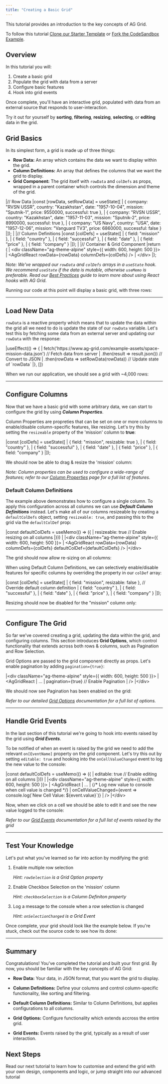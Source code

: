 ```yaml
---
title: "Creating a Basic Grid"
---
```


This tutorial provides an introduction to the key concepts of AG Grid.

<note disableMarkdown='true'>To follow this tutorial <a href='#'>Clone our Starter Template</a> or <a href='#'>Fork the CodeSandbox Example</a>.</note>

## Overview

In this tutorial you will:

1. Create a basic grid
2. Populate the grid with data from a server
3. Configure basic features
4. Hook into grid events

Once complete, you'll have an interactive grid, populated with data from an external source that responds to user-interaction. 

Try it out for yourself by __sorting__, __filtering__, __resizing__, __selecting__, or __editing__ data in the grid.

<grid-example title='Testing Example' name='testing-example' type='generated' options='{ "exampleHeight": 550 }'></grid-example>

<framework-specific-section frameworks="react">

## Grid Basics

In its simplest form, a grid is made up of three things:

- __Row Data:__ An array which contains the data we want to display within the grid.
- __Column Definitions:__ An array that defines the columns that we want the grid to display.
- __Grid Component:__ The grid itself with `rowData` and `colDefs` as props, wrapped in a parent container which controls the dimension and theme of the grid.

<snippet transform={false} language="jsx">
|// Row Data
|const [rowData, setRowData] = useState([
|  { company: "RVSN USSR", country: "Kazakhstan", date: "1957-10-04", mission: "Sputnik-1", price: 9550000, successful: true },
|  { company: "RVSN USSR", country: "Kazakhstan", date: "1957-11-03", mission: "Sputnik-2", price: 8990000, successful: true },
|  { company: "US Navy", country: "USA", date: "1957-12-06", mission: "Vanguard TV3", price: 6860000, successful: false }
|]);
|
|// Column Definitions
|const [colDefs] = useState([
|  { field: "mission" },
|  { field: "country" },
|  { field: "successful" },
|  { field: "date" },
|  { field: "price" },
|  { field: "company" }
|]);
|
|// Container & Grid Component
|return (
|  &lt;div className="ag-theme-alpine" style={{ width: 600, height: 500 }}>
|    &lt;AgGridReact rowData={rowData} columnDefs={colDefs} />
|  &lt;/div>
|);
</snippet>

_Note: We've wrapped our `rowData` and `colDefs` arrays in a `useState` hook. We recommend `useState` if the data is mutable, otherwise `useMemo` is preferable. Read our [Best Practices](/react-hooks/) guide to learn more about using React hooks with AG Grid._

Running our code at this point will display a basic grid, with three rows:

</framework-specific-section>

<grid-example title='Basic Example' name='basic-example' type='generated' options='{ "exampleHeight": 201 }'></grid-example>

---

<!--- Updating Row Data Section -->

## Load New Data

<framework-specific-section frameworks="react">

`rowData` is a reactive property which means that to update the data within the grid all we need to do is update the state of our `rowData` variable. Let's test this by fetching some data from an external server and updating our `rowData` with the response:

<snippet transform={false} language="jsx">
|useEffect(() => {
|  fetch('https://www.ag-grid.com/example-assets/space-mission-data.json') // Fetch data from server
|    .then(result => result.json()) // Convert to JSON
|    .then(rowData => setRowData(rowData)) // Update state of `rowData`
|}, [])
</snippet>

</framework-specific-section>

When we run our application, we should see a grid with ~4,000 rows:

<grid-example title='Updating Example' name='updating-example' type='generated' options='{ "exampleHeight": 550 }'></grid-example>

---

<!--- Configuring Columns Section -->

## Configure Columns

<framework-specific-section frameworks="react">

Now that we have a basic grid with some arbitrary data, we can start to configure the grid by using ___Column Properties___.

Column Properties are propreties that can be set on one or more columns to enable/disable column-specific features, like resizing. Let's try this by setting the `resizeable` property of the 'mission' column to __true__:

<snippet transform={false} language="jsx">
|const [colDefs] = useState([
|  { field: "mission", resizable: true },
|  { field: "country" },
|  { field: "successful" },
|  { field: "date" },
|  { field: "price" },
|  { field: "company" }
|]);
</snippet>

</framework-specific-version>

We should now be able to drag & resize the 'mission' column:

<grid-example title='Configuring Columns Example' name='configure-columns-example' type='generated' options='{ "exampleHeight": 550 }'></grid-example>

_Note: Column properties can be used to configure a wide-range of features; refer to our [Column Properties](/column-properties/) page for a full list of features._

### Default Column Definitions

<framework-specific-section frameworks="react">

The example above demonstrates how to configure a single column. To apply this configuration across all columns we can use ___Default Column Definitions___ instead. Let's make all of our columns resizeable by creating a `defaultColDefs` object, setting `resizeable: true`, and passing this to the grid via the `defaultColDef` prop:

<snippet transform={false} language="jsx">
|const defaultColDefs = useMemo(() => ({
|  resizeable: true // Enable resizing on all columns
|}))
|
|&lt;div className="ag-theme-alpine" style={{ width: 600, height: 500 }}>
|  &lt;AgGridReact rowData={rowData} columnDefs={colDefs} defaultColDef={defaultColDefs} />
|&lt;/div>
</snippet>

</framework-specific-section>

The grid should now allow re-sizing on all columns:

<grid-example title='Default Column Definitions Example' name='default-columns-example' type='generated' options='{ "exampleHeight": 550 }'></grid-example>

<framework-specific-section frameworks="react">

When using Default Column Definitions, we can selectively enable/disable features for specific columns by overriding the property in our `colDef` array:

<snippet transform={false} language="jsx">
|const [colDefs] = useState([
|  { field: "mission", resizable: false }, // Override default column definition
|  { field: "country" },
|  { field: "successful" },
|  { field: "date" },
|  { field: "price" },
|  { field: "company" }
|]);
</snippet>

Resizing should now be disabled for the "mission" column only:

<grid-example title='Exclude Default Column Definitions Example' name='override-default-columns-example' type='generated' options='{ "exampleHeight": 550 }'></grid-example>

---

## Configure The Grid

So far we've covered creating a grid, updating the data within the grid, and configuring columns. This section introduces __Grid Options__, which control functionality that extends across both rows & columns, such as Pagination and Row Selection.

Grid Options are passed to the grid component directly as props. Let's enable pagination by adding `pagination={true}`:

<snippet transform={false} language="jsx">
|&lt;div className="ag-theme-alpine" style={{ width: 600, height: 500 }}>
|  &lt;AgGridReact
|    ...
|    pagination={true} // Enable Pagination
|  />
|&lt;/div>
</snippet>

We should now see Pagination has been enabled on the grid:

<grid-example title='Grid Options Example' name='grid-options-example' type='generated' options='{ "exampleHeight": 550 }'></grid-example>

_Refer to our detailed [Grid Options](/grid-options/) documentation for a full list of options._

---

## Handle Grid Events

In the last section of this tutorial we're going to hook into events raised by the grid using ___Grid Events___.

To be notified of when an event is raised by the grid we need to add the relevant `on[EventName]` property on the grid component. Let's try this out by setting `editable: true` and hooking into the `onCellValueChanged` event to log the new value to the console:

<snippet transform={false} language="jsx">
|const defaultColDefs = useMemo(() => ({
|  editable: true // Enable editing on all columns
|}))
|
|&lt;div className="ag-theme-alpine" style={{ width: 600, height: 500 }}>
|  &lt;AgGridReact
|    ...
|    {/* Log new value to console when cell value is changed */}
|    onCellValueChanged={event => console.log(`New Cell Value: ${event.value}`)}
|  />
|&lt;/div>
</snippet>

Now, when we click on a cell we should be able to edit it and see the new value logged to the console:

<grid-example title='Complete Example' name='grid-events-example' type='generated' options='{ "exampleHeight": 550 }'></grid-example>

_Refer to our [Grid Events](/grid-events/) documentation for a full list of events raised by the grid_

---

</framework-specific-section>

## Test Your Knowledge

Let's put what you've learned so far into action by modifying the grid:

1. Enable multiple row selection

   _Hint: `rowSelection` is a Grid Option property_

2. Enable Checkbox Selection on the 'mission' column

   _Hint: `checkboxSelection` is a Column Definiton property_

3. Log a message to the console when a row selection is changed

   _Hint: `onSelectionChanged` is a Grid Event_

Once complete, your grid should look like the example below. If you're stuck, check out the source code to see how its done:

<grid-example title='Testing Example' name='testing-example' type='generated' options='{ "exampleHeight": 550 }'></grid-example>

---

## Summary

Congratulations! You've completed the tutorial and built your first grid. By now, you should be familiar with the key concepts of AG Grid:

- __Row Data:__ Your data, in JSON format, that you want the grid to display.

- __Column Definitions:__ Define your columns and control column-specific functionality, like sorting and filtering.

- __Default Column Definitions:__ Similar to Column Definitions, but applies configurations to all columns.

- __Grid Options:__ Configure functionality which extends accross the entire grid.

- __Grid Events:__ Events raised by the grid, typically as a result of user interaction.

## Next Steps

Read our next tutorial to learn how to customise and extend the grid with your own design, components and logic, or jump straight into our advanced tutorial

<next-step-tiles tutorial1="false" tutorial2="false" tutorial3="true"/>